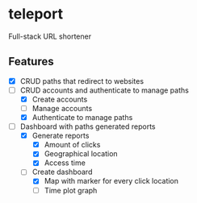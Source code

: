 # teleport

Full-stack URL shortener

## Features

- [x] CRUD paths that redirect to websites
- [ ] CRUD accounts and authenticate to manage paths
	- [x] Create accounts
	- [ ] Manage accounts
	- [x] Authenticate to manage paths
- [ ] Dashboard with paths generated reports
	- [x] Generate reports
		- [x] Amount of clicks
		- [x] Geographical location
		- [x] Access time
	- [ ] Create dashboard
		- [x] Map with marker for every click location
		- [ ] Time plot graph